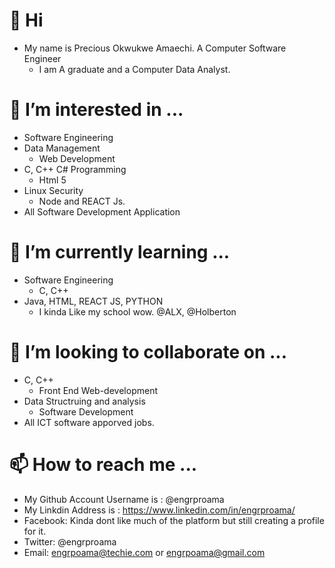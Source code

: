 # 👋 Hi
- My name is Precious Okwukwe Amaechi. A Computer Software Engineer 
  - I am A graduate and a Computer Data Analyst.
#
# 👀 I’m interested in ...
  - Software Engineering
- Data Management
  - Web Development
- C, C++ C# Programming
  - Html 5
- Linux Security
  - Node and REACT Js.
- All Software Development Application
#
# 🌱 I’m currently learning ...
- Software Engineering
  - C, C++
- Java, HTML, REACT JS, PYTHON 
  - I kinda Like my school wow. @ALX, @Holberton
#
# 💞️ I’m looking to collaborate on ...
- C, C++
  - Front End Web-development
- Data Structruing and analysis
  - Software Development
- All ICT software apporved jobs.
#
# 📫 How to reach me ...
- My Github Account Username is : @engrproama
- My Linkdin Address is : https://www.linkedin.com/in/engrproama/
- Facebook: Kinda dont like much of the platform but still creating a profile for it.
- Twitter: @engrproama
- Email: engrpoama@techie.com or engrpoama@gmail.com
<!---
poamaechi/poamaechi is a ✨ special ✨ repository because its `README.md` (this file) appears on your GitHub profile.
You can click the Preview link to take a look at your changes.
--->
